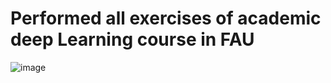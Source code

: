 # Performed all exercises of academic deep Learning course in FAU
![image](https://github.com/abulzunayed/Academic_deep_Learning_exercise/assets/122612945/bfffbb1d-a706-45d9-a427-bdb9e10a8d3b)

